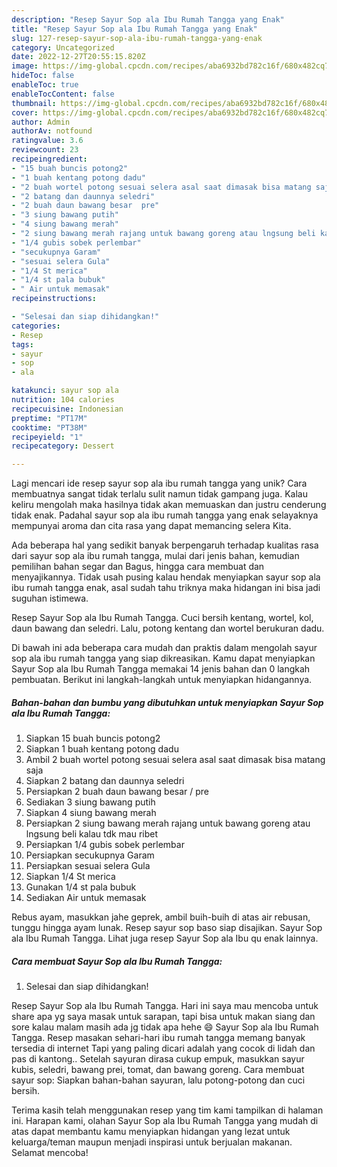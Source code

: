 ```yaml
---
description: "Resep Sayur Sop ala Ibu Rumah Tangga yang Enak"
title: "Resep Sayur Sop ala Ibu Rumah Tangga yang Enak"
slug: 127-resep-sayur-sop-ala-ibu-rumah-tangga-yang-enak
category: Uncategorized
date: 2022-12-27T20:55:15.820Z
image: https://img-global.cpcdn.com/recipes/aba6932bd782c16f/680x482cq70/sayur-sop-ala-ibu-rumah-tangga-foto-resep-utama.jpg
hideToc: false
enableToc: true
enableTocContent: false
thumbnail: https://img-global.cpcdn.com/recipes/aba6932bd782c16f/680x482cq70/sayur-sop-ala-ibu-rumah-tangga-foto-resep-utama.jpg
cover: https://img-global.cpcdn.com/recipes/aba6932bd782c16f/680x482cq70/sayur-sop-ala-ibu-rumah-tangga-foto-resep-utama.jpg
author: Admin
authorAv: notfound
ratingvalue: 3.6
reviewcount: 23
recipeingredient:
- "15 buah buncis potong2"
- "1 buah kentang potong dadu"
- "2 buah wortel potong sesuai selera asal saat dimasak bisa matang saja"
- "2 batang dan daunnya seledri"
- "2 buah daun bawang besar  pre"
- "3 siung bawang putih"
- "4 siung bawang merah"
- "2 siung bawang merah rajang untuk bawang goreng atau lngsung beli kalau tdk mau ribet"
- "1/4 gubis sobek perlembar"
- "secukupnya Garam"
- "sesuai selera Gula"
- "1/4 St merica"
- "1/4 st pala bubuk"
- " Air untuk memasak"
recipeinstructions:

- "Selesai dan siap dihidangkan!"
categories:
- Resep
tags:
- sayur
- sop
- ala

katakunci: sayur sop ala 
nutrition: 104 calories
recipecuisine: Indonesian
preptime: "PT17M"
cooktime: "PT38M"
recipeyield: "1"
recipecategory: Dessert

---
```





Lagi mencari ide resep sayur sop ala ibu rumah tangga yang unik? Cara membuatnya sangat tidak terlalu sulit namun tidak gampang juga. Kalau keliru mengolah maka hasilnya tidak akan memuaskan dan justru cenderung tidak enak. Padahal sayur sop ala ibu rumah tangga yang enak selayaknya mempunyai aroma dan cita rasa yang dapat memancing selera Kita.





Ada beberapa hal yang sedikit banyak berpengaruh terhadap kualitas rasa dari sayur sop ala ibu rumah tangga, mulai dari jenis bahan, kemudian pemilihan bahan segar dan Bagus, hingga cara membuat dan menyajikannya. Tidak usah pusing kalau hendak menyiapkan sayur sop ala ibu rumah tangga enak,      asal sudah tahu triknya maka hidangan ini bisa jadi suguhan istimewa.














Resep Sayur Sop ala Ibu Rumah Tangga. Cuci bersih kentang, wortel, kol, daun bawang dan seledri. Lalu, potong kentang dan wortel berukuran dadu.






Di bawah ini ada beberapa cara mudah dan praktis dalam mengolah sayur sop ala ibu rumah tangga yang siap dikreasikan. Kamu dapat menyiapkan Sayur Sop ala Ibu Rumah Tangga memakai 14 jenis bahan dan 0 langkah pembuatan. Berikut ini langkah-langkah untuk menyiapkan hidangannya.

<!--inarticleads1-->

##### Bahan-bahan dan bumbu yang dibutuhkan untuk menyiapkan Sayur Sop ala Ibu Rumah Tangga:

1. Siapkan 15 buah buncis potong2
1. Siapkan 1 buah kentang potong dadu
1. Ambil 2 buah wortel potong sesuai selera asal saat dimasak bisa matang saja
1. Siapkan 2 batang dan daunnya seledri
1. Persiapkan 2 buah daun bawang besar / pre
1. Sediakan 3 siung bawang putih
1. Siapkan 4 siung bawang merah
1. Persiapkan 2 siung bawang merah rajang untuk bawang goreng atau lngsung beli kalau tdk mau ribet
1. Persiapkan 1/4 gubis sobek perlembar
1. Persiapkan secukupnya Garam
1. Persiapkan sesuai selera Gula
1. Siapkan 1/4 St merica
1. Gunakan 1/4 st pala bubuk
1. Sediakan  Air untuk memasak


Rebus ayam, masukkan jahe geprek, ambil buih-buih di atas air rebusan, tunggu hingga ayam lunak. Resep sayur sop baso siap disajikan. Sayur Sop ala Ibu Rumah Tangga. Lihat juga resep Sayur Sop ala Ibu qu enak lainnya. 

<!--inarticleads2-->

##### Cara membuat Sayur Sop ala Ibu Rumah Tangga:


1. Selesai dan siap dihidangkan!

Resep Sayur Sop ala Ibu Rumah Tangga. Hari ini saya mau mencoba untuk share apa yg saya masak untuk sarapan, tapi bisa untuk makan siang dan sore kalau malam masih ada jg tidak apa hehe 😄 Sayur Sop ala Ibu Rumah Tangga. Resep masakan sehari-hari ibu rumah tangga memang banyak tersedia di internet Tapi yang paling dicari adalah yang cocok di lidah dan pas di kantong.. Setelah sayuran dirasa cukup empuk, masukkan sayur kubis, seledri, bawang prei, tomat, dan bawang goreng. Cara membuat sayur sop: Siapkan bahan-bahan sayuran, lalu potong-potong dan cuci bersih. 

Terima kasih telah menggunakan resep yang tim kami tampilkan di halaman ini. Harapan kami, olahan Sayur Sop ala Ibu Rumah Tangga yang mudah di atas dapat membantu kamu menyiapkan hidangan yang lezat untuk keluarga/teman maupun menjadi inspirasi untuk berjualan makanan. Selamat mencoba!
